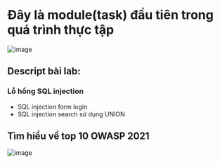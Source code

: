 # Đây là module(task) đầu tiên trong quá trình thực tập 
![image](https://github.com/I3IN1202/SOC-Learning/assets/112995017/bda320b3-a3cf-4e02-bf3d-c10ed6590296)

## Descript bài lab:
### Lỗ hổng SQL injection
- SQL injection form login
- SQL injection search sử dụng UNION 

## Tìm hiểu về top 10 OWASP 2021
![image](https://github.com/I3IN1202/SOC-Learning/assets/112995017/68e4e045-da09-4cff-998e-6d3c7ec5660d)

